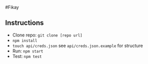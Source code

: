 #Fikay

## Instructions

* Clone repo: `git clone [repo url]`
* `npm install`
* `touch api/creds.json` see `api/creds.json.example` for structure
* Run: `npm start`
* Test: `npm test` 

